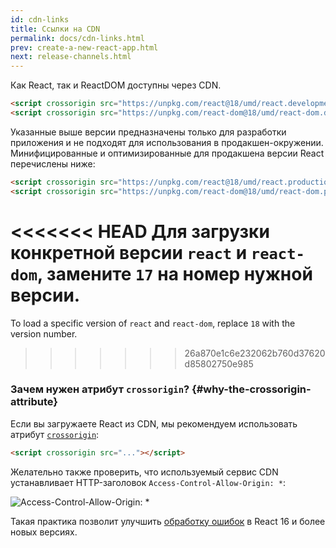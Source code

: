 ```yaml
---
id: cdn-links
title: Ссылки на CDN
permalink: docs/cdn-links.html
prev: create-a-new-react-app.html
next: release-channels.html
---
```


Как React, так и ReactDOM доступны через CDN.

```html
<script crossorigin src="https://unpkg.com/react@18/umd/react.development.js"></script>
<script crossorigin src="https://unpkg.com/react-dom@18/umd/react-dom.development.js"></script>
```

Указанные выше версии предназначены только для разработки приложения и не подходят для использования в продакшен-окружении. Минифицированные и оптимизированные для продакшена версии React перечислены ниже:

```html
<script crossorigin src="https://unpkg.com/react@18/umd/react.production.min.js"></script>
<script crossorigin src="https://unpkg.com/react-dom@18/umd/react-dom.production.min.js"></script>
```

<<<<<<< HEAD
Для загрузки конкретной версии `react` и `react-dom`, замените `17` на номер нужной версии.
=======
To load a specific version of `react` and `react-dom`, replace `18` with the version number.
>>>>>>> 26a870e1c6e232062b760d37620d85802750e985

### Зачем нужен атрибут `crossorigin`? {#why-the-crossorigin-attribute}

Если вы загружаете React из CDN, мы рекомендуем использовать атрибут [`crossorigin`](https://developer.mozilla.org/ru/docs/Web/HTML/CORS_settings_attributes):

```html
<script crossorigin src="..."></script>
```

Желательно также проверить, что используемый сервис CDN устанавливает HTTP-заголовок `Access-Control-Allow-Origin: *`:

![Access-Control-Allow-Origin: *](../images/docs/cdn-cors-header.png)

Такая практика позволит улучшить [обработку ошибок](/blog/2017/07/26/error-handling-in-react-16.html) в React 16 и более новых версиях.
